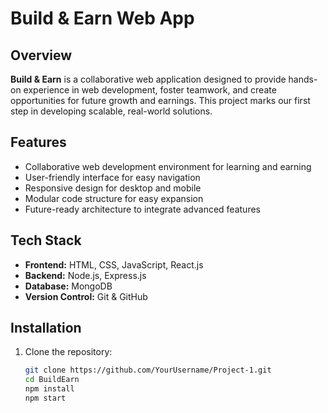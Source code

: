 # Build & Earn Web App

## Overview
**Build & Earn** is a collaborative web application designed to provide hands-on experience in web development, foster teamwork, and create opportunities for future growth and earnings. This project marks our first step in developing scalable, real-world solutions.

## Features
- Collaborative web development environment for learning and earning
- User-friendly interface for easy navigation
- Responsive design for desktop and mobile
- Modular code structure for easy expansion
- Future-ready architecture to integrate advanced features

## Tech Stack
- **Frontend:** HTML, CSS, JavaScript, React.js  
- **Backend:** Node.js, Express.js  
- **Database:** MongoDB  
- **Version Control:** Git & GitHub  

## Installation
1. Clone the repository:  
   ```bash
   git clone https://github.com/YourUsername/Project-1.git
   cd BuildEarn
   npm install
   npm start
